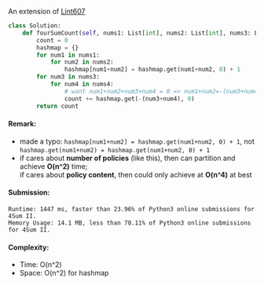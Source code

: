 An extension of [Lint607](https://github.com/chkao831/Algo_learning_notes/blob/main/Hashmap/LintCode_607_Two-Sum-III-Data-structure-design.md)
```python
class Solution:
    def fourSumCount(self, nums1: List[int], nums2: List[int], nums3: List[int], nums4: List[int]) -> int:
        count = 0
        hashmap = {}
        for num1 in nums1:
            for num2 in nums2:
                hashmap[num1+num2] = hashmap.get(num1+num2, 0) + 1
        for num3 in nums3:
            for num4 in nums4:
                # want num1+num2+num3+num4 = 0 => num1+num2=-(num3+num4)
                count += hashmap.get(-(num3+num4), 0)
        return count
```
#### Remark:
- made a typo: `hashmap[num1+num2] = hashmap.get(num1+num2, 0) + 1`, not `hashmap.get(num1+num2) = hashmap.get(num1+num2, 0) + 1`
- if cares about **number of policies** (like this), then can partition and achieve **O(n^2)** time; \
  if cares about **policy content**, then could only achieve at **O(n^4)** at best
#### Submission:
```
Runtime: 1447 ms, faster than 23.96% of Python3 online submissions for 4Sum II.
Memory Usage: 14.1 MB, less than 70.11% of Python3 online submissions for 4Sum II.
```
#### Complexity:
- Time: O(n^2)
- Space: O(n^2) for hashmap
